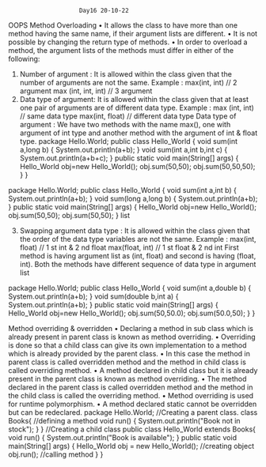 
						Day16 20-10-22


OOPS
Method Overloading
• It allows the class to have more than one method having the same name, if their argument lists are different.
• It is not possible by changing the return type of methods.
• In order to overload a method, the argument lists of the methods must differ in either of the following:
1. Number of argument :
It is allowed within the class given that the number of arguments are not the same.
Example : max(int, int) // 2 argument
max (int, int, int) // 3 argument
2. Data type of argument:
It is allowed within the class given that at least one pair of arguments are of different data type.
Example : max (int, int) // same data type
max(int, float) // different data type
Data type of argument : We have two methods with the name max(), one with argument of int type 
and another method with the argument of int & float type.
package Hello.World;
public class Hello_World {
void sum(int a,long b)
{ 
System.out.println(a+b);
}
void sum(int a,int b,int c)
{ 
System.out.println(a+b+c);
}
public static void main(String[] args) {
Hello_World obj=new Hello_World();
obj.sum(50,50);
obj.sum(50,50,50);
}
}


package Hello.World;
public class Hello_World {
void sum(int a,int b)
{ 
System.out.println(a+b);
}
void sum(long a,long b)
{ 
System.out.println(a+b);
}
public static void main(String[] args) {
Hello_World obj=new Hello_World();
obj.sum(50,50);
obj.sum(50,50);
}
list

3. Swapping argument data type : It is allowed within the class given that the order of the data type variables are not 
the same.
Example : max(int, float) // 1
st
int & 2
nd
float
max(float, int) // 1
st
float & 2
nd
int
First method is having argument list as (int, float) and second is having (float, int). Both the methods have different 
sequence of data type in argument list

package Hello.World;
public class Hello_World {
void sum(int a,double b)
{ 
System.out.println(a+b);
}
void sum(double b,int a)
{ 
System.out.println(a+b);
}
public static void main(String[] args) { 
Hello_World obj=new Hello_World();
obj.sum(50,50.0);
obj.sum(50.0,50);
}
}

Method overriding & overridden
• Declaring a method in sub class which is already present in parent class is known as method overriding.
• Overriding is done so that a child class can give its own implementation to a method which is already provided 
by the parent class.
• In this case the method in parent class is called overridden method and the method in child class is called 
overriding method.
• A method declared in child class but it is already present in the parent class is known as method overriding.
• The method declared in the parent class is called overridden method and the method in the child class is 
called the overriding method.
• Method overriding is used for runtime polymorphism.
• A method declared static cannot be overridden but can be redeclared.
package Hello.World;
//Creating a parent class. 
class Books{
//defining a method 
void run()
{
System.out.println("Book not in stock");
}
}
//Creating a child class
public class Hello_World extends Books{
void run()
{
System.out.println("Book is available");
}
public static void main(String[] args) {
Hello_World obj = new Hello_World(); //creating object 
obj.run(); //calling method
}
}
	
